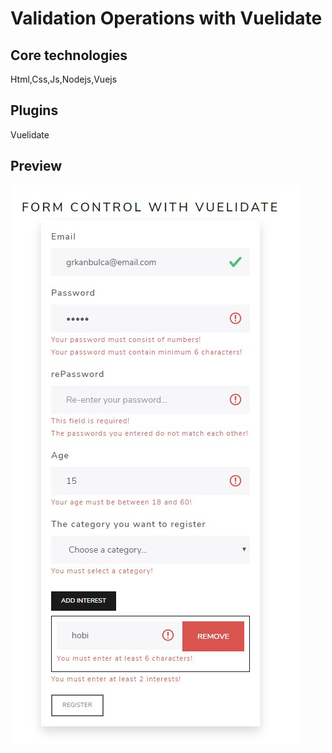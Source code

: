 # Validation Operations with Vuelidate

## Core technologies
Html,Css,Js,Nodejs,Vuejs

## Plugins
Vuelidate

## Preview
![alt text](public/preview.jpg "Logo Title Text 1")


